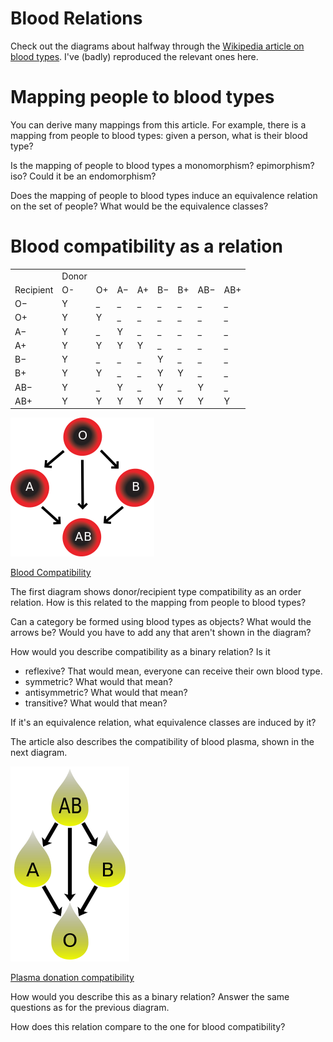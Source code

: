 # Blood Relations

Check out the diagrams about halfway through the [Wikipedia article on blood types](https://en.wikipedia.org/wiki/Blood_type). I've (badly) reproduced the relevant ones here.

# Mapping people to blood types

You can derive many mappings from this article. For example, there is a mapping from people to blood types: given a person, what is their blood type?

Is the mapping of people to blood types a monomorphism? epimorphism? iso? Could it be an endomorphism?

Does the mapping of people to blood types induce an equivalence relation on the set of people? What would be the equivalence classes?

# Blood compatibility as a relation

|           |       |     |     |     |     |     |     |     |
|-----------|-------|-----|-----|-----|-----|-----|-----|-----|
|           | Donor |     |     |     |     |     |     |     |
| Recipient | O-    | O+  | A−  | A+  | B−  | B+  | AB− | AB+ |
| O−        | Y     | \_  | \_  | \_  | \_  | \_  | \_  | \_  |
| O+        | Y     | Y   | \_  | \_  | \_  | \_  | \_  | \_  |
| A−        | Y     | \_  | Y   | \_  | \_  | \_  | \_  | \_  |
| A+        | Y     | Y   | Y   | Y   | \_  | \_  | \_  | \_  |
| B−        | Y     | \_  | \_  | \_  | Y   | \_  | \_  | \_  |
| B+        | Y     | Y   | \_  | \_  | Y   | Y   | \_  | \_  |
| AB−       | Y     | \_  | Y   | \_  | Y   | \_  | Y   | \_  |
| AB+       | Y     | Y   | Y   | Y   | Y   | Y   | Y   | Y   |

![](art/Blood_Compatibility.png)

[Blood Compatibility](https://en.wikipedia.org/wiki/Blood_type#/media/File:Blood_Compatibility.svg)

The first diagram shows donor/recipient type compatibility as an order relation. How is this related to the mapping from people to blood types?

Can a category be formed using blood types as objects? What would the arrows be? Would you have to add any that aren't shown in the diagram?

How would you describe compatibility as a binary relation? Is it

- reflexive? That would mean, everyone can receive their own blood type.
- symmetric? What would that mean?
- antisymmetric? What would that mean?
- transitive? What would that mean?

If it's an equivalence relation, what equivalence classes are induced by it?

The article also describes the compatibility of blood plasma, shown in the next diagram.

![](art/Plasma_donation_compatibility_path.png)

[Plasma donation compatibility](https://en.wikipedia.org/wiki/File:Plasma_donation_compatibility_path.svg)

How would you describe this as a binary relation? Answer the same questions as for the previous diagram.

How does this relation compare to the one for blood compatibility?
